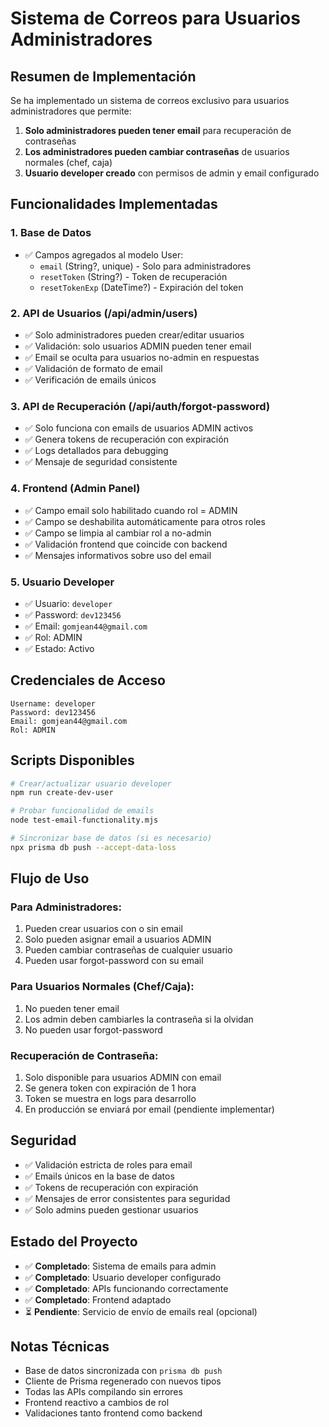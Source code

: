 # Sistema de Correos para Usuarios Administradores

## Resumen de Implementación

Se ha implementado un sistema de correos exclusivo para usuarios administradores que permite:

1. **Solo administradores pueden tener email** para recuperación de contraseñas
2. **Los administradores pueden cambiar contraseñas** de usuarios normales (chef, caja)
3. **Usuario developer creado** con permisos de admin y email configurado

## Funcionalidades Implementadas

### 1. Base de Datos
- ✅ Campos agregados al modelo User:
  - `email` (String?, unique) - Solo para administradores
  - `resetToken` (String?) - Token de recuperación
  - `resetTokenExp` (DateTime?) - Expiración del token

### 2. API de Usuarios (/api/admin/users)
- ✅ Solo administradores pueden crear/editar usuarios
- ✅ Validación: solo usuarios ADMIN pueden tener email
- ✅ Email se oculta para usuarios no-admin en respuestas
- ✅ Validación de formato de email
- ✅ Verificación de emails únicos

### 3. API de Recuperación (/api/auth/forgot-password)
- ✅ Solo funciona con emails de usuarios ADMIN activos
- ✅ Genera tokens de recuperación con expiración
- ✅ Logs detallados para debugging
- ✅ Mensaje de seguridad consistente

### 4. Frontend (Admin Panel)
- ✅ Campo email solo habilitado cuando rol = ADMIN
- ✅ Campo se deshabilita automáticamente para otros roles
- ✅ Campo se limpia al cambiar rol a no-admin
- ✅ Validación frontend que coincide con backend
- ✅ Mensajes informativos sobre uso del email

### 5. Usuario Developer
- ✅ Usuario: `developer`
- ✅ Password: `dev123456`
- ✅ Email: `gomjean44@gmail.com`
- ✅ Rol: ADMIN
- ✅ Estado: Activo

## Credenciales de Acceso

```
Username: developer
Password: dev123456
Email: gomjean44@gmail.com
Rol: ADMIN
```

## Scripts Disponibles

```bash
# Crear/actualizar usuario developer
npm run create-dev-user

# Probar funcionalidad de emails
node test-email-functionality.mjs

# Sincronizar base de datos (si es necesario)
npx prisma db push --accept-data-loss
```

## Flujo de Uso

### Para Administradores:
1. Pueden crear usuarios con o sin email
2. Solo pueden asignar email a usuarios ADMIN
3. Pueden cambiar contraseñas de cualquier usuario
4. Pueden usar forgot-password con su email

### Para Usuarios Normales (Chef/Caja):
1. No pueden tener email
2. Los admin deben cambiarles la contraseña si la olvidan
3. No pueden usar forgot-password

### Recuperación de Contraseña:
1. Solo disponible para usuarios ADMIN con email
2. Se genera token con expiración de 1 hora
3. Token se muestra en logs para desarrollo
4. En producción se enviará por email (pendiente implementar)

## Seguridad

- ✅ Validación estricta de roles para email
- ✅ Emails únicos en la base de datos
- ✅ Tokens de recuperación con expiración
- ✅ Mensajes de error consistentes para seguridad
- ✅ Solo admins pueden gestionar usuarios

## Estado del Proyecto

- ✅ **Completado**: Sistema de emails para admin
- ✅ **Completado**: Usuario developer configurado  
- ✅ **Completado**: APIs funcionando correctamente
- ✅ **Completado**: Frontend adaptado
- ⏳ **Pendiente**: Servicio de envío de emails real (opcional)

## Notas Técnicas

- Base de datos sincronizada con `prisma db push`
- Cliente de Prisma regenerado con nuevos tipos
- Todas las APIs compilando sin errores
- Frontend reactivo a cambios de rol
- Validaciones tanto frontend como backend
